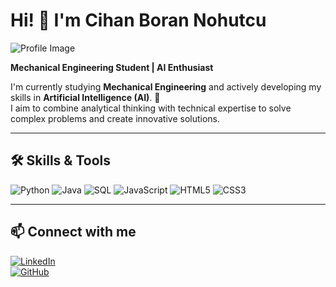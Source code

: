# Hi! 👋 I'm Cihan Boran Nohutcu

![Profile Image](https://github.com/user-attachments/assets/d86517ec-2be8-449d-b6d2-18293b501c45)

**Mechanical Engineering Student | AI Enthusiast**

I'm currently studying **Mechanical Engineering** and actively developing my skills in **Artificial Intelligence (AI)**. 🤖  
I aim to combine analytical thinking with technical expertise to solve complex problems and create innovative solutions.

---

## 🛠 Skills & Tools

![Python](https://img.shields.io/badge/Python-3776AB?style=for-the-badge&logo=python&logoColor=white)
![Java](https://img.shields.io/badge/Java-007396?style=for-the-badge&logo=java&logoColor=white)
![SQL](https://img.shields.io/badge/SQL-4479A1?style=for-the-badge&logo=MySQL&logoColor=white)
![JavaScript](https://img.shields.io/badge/JavaScript-grey?style=for-the-badge&logo=javascript)
![HTML5](https://img.shields.io/badge/HTML5-E34F26?style=for-the-badge&logo=html5&logoColor=white)
![CSS3](https://img.shields.io/badge/CSS3-1572B6?style=for-the-badge&logo=css3&logoColor=white)

---

## 📫 Connect with me

[![LinkedIn](https://img.shields.io/badge/LinkedIn-0A66C2?style=for-the-badge&logo=linkedin&logoColor=white)](https://linkedin.com/in/cborann)  
[![GitHub](https://img.shields.io/badge/GitHub-181717?style=for-the-badge&logo=github&logoColor=white)](https://github.com/CihanBoranNohutcu)
